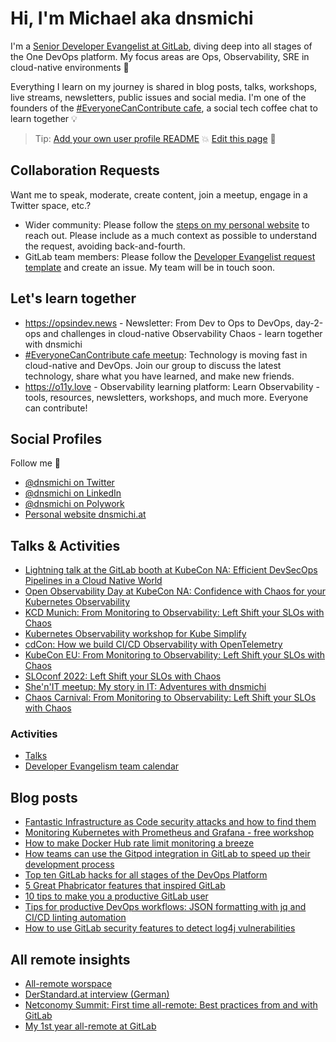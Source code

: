 # Hi, I'm Michael aka dnsmichi

I'm a [Senior Developer Evangelist at GitLab](https://about.gitlab.com/company/team/#dnsmichi), diving deep into all stages of the One DevOps platform. My focus areas are Ops, Observability, SRE in cloud-native environments 🦊 

Everything I learn on my journey is shared in blog posts, talks, workshops, live streams, newsletters, public issues and social media. I'm one of the founders of the [#EveryoneCanContribute cafe](https://everyonecancontribute.com/), a social tech coffee chat to learn together 💡 

> Tip: [Add your own user profile README](https://docs.gitlab.com/ee/user/profile/#user-profile-readme) 💥 [Edit this page](https://gitlab.com/dnsmichi/dnsmichi/-/blob/main/README.md) 🌱 

## Collaboration Requests

Want me to speak, moderate, create content, join a meetup, engage in a Twitter space, etc.?

- Wider community: Please follow the [steps on my personal website](https://dnsmichi.at/portfolio/) to reach out. Please include as a much context as possible to understand the request, avoiding back-and-fourth. 
- GitLab team members: Please follow the [Developer Evangelist request template](https://about.gitlab.com/handbook/marketing/community-relations/developer-evangelism/#-quicklinks) and create an issue. My team will be in touch soon. 

## Let's learn together

- https://opsindev.news - Newsletter: From Dev to Ops to DevOps, day-2-ops and challenges in cloud-native Observability Chaos - learn together with dnsmichi 
- [#EveryoneCanContribute cafe meetup](https://www.meetup.com/everyonecancontribute-cafe/): Technology is moving fast in cloud-native and DevOps. Join our group to discuss the latest technology, share what you have learned, and make new friends. 
- https://o11y.love - Observability learning platform: Learn Observability - tools, resources, newsletters, workshops, and much more. Everyone can contribute!   


## Social Profiles

Follow me 👋 

- [@dnsmichi on Twitter](https://twitter.com/dnsmichi)
- [@dnsmichi on LinkedIn](https://www.linkedin.com/in/dnsmichi/)
- [@dnsmichi on Polywork](https://www.polywork.com/dnsmichi)
- [Personal website dnsmichi.at](https://dnsmichi.at/)

## Talks & Activities

- [Lightning talk at the GitLab booth at KubeCon NA: Efficient DevSecOps Pipelines in a Cloud Native World](https://docs.google.com/presentation/d/1CVEAT3PgOjUEt3Z560JJnHro0XjN564-J42GR6dAFgQ/edit)
- [Open Observability Day at KubeCon NA: Confidence with Chaos for your Kubernetes Observability](https://www.youtube.com/watch?v=g13DTh8qDpk)
- [KCD Munich: From Monitoring to Observability: Left Shift your SLOs with Chaos](https://docs.google.com/presentation/d/16jy_QtiMGCFIcswU8wxmt4WOb8fqreg3fCRJctiPs-s/edit)
- [Kubernetes Observability workshop for Kube Simplify](https://o11y.love/learning-resources/#kubernetes-observability-workshop-for-kube-simplify)
- [cdCon: How we build CI/CD Observability with OpenTelemetry](https://docs.google.com/presentation/d/12TJTRZfFIEJ_kUg1DhuXoxDIrHS2sh_wEO0BM1CyhCc/edit)
- [KubeCon EU: From Monitoring to Observability: Left Shift your SLOs with Chaos](https://www.youtube.com/watch?v=BkREMg8adaI)
- [SLOconf 2022: Left Shift your SLOs with Chaos](https://www.youtube.com/watch?v=r63vgFxrCbE)
- [She'n'IT meetup: My story in IT: Adventures with dnsmichi](https://docs.google.com/presentation/d/1U4d3dkF-rxYTg4GogKAPlRjXDpx_U79U1GMMQvTad1c/edit#slide=id.p)
- [Chaos Carnival: From Monitoring to Observability: Left Shift your SLOs with Chaos](https://docs.google.com/presentation/d/1FgoMAlaFOCQbM2yW6tVpyf7WmLNtaFoaQulJl6k20tQ/edit)

### Activities

- [Talks](https://dnsmichi.at/talks/)
- [Developer Evangelism team calendar](https://about.gitlab.com/handbook/marketing/community-relations/developer-evangelism/#team-workflow)

## Blog posts

- [Fantastic Infrastructure as Code security attacks and how to find them](https://about.gitlab.com/blog/2022/02/17/fantastic-infrastructure-as-code-security-attacks-and-how-to-find-them/)
- [Monitoring Kubernetes with Prometheus and Grafana - free workshop](https://dnsmichi.at/2021/09/14/monitoring-kubernetes-with-prometheus-and-grafana-free-workshop/)
- [How to make Docker Hub rate limit monitoring a breeze](https://about.gitlab.com/blog/2020/11/18/docker-hub-rate-limit-monitoring/)
- [How teams can use the Gitpod integration in GitLab to speed up their development process](https://about.gitlab.com/blog/2021/07/19/teams-gitpod-integration-gitlab-speed-up-development/)
- [Top ten GitLab hacks for all stages of the DevOps Platform](https://about.gitlab.com/blog/2021/10/19/top-10-gitlab-hacks/)
- [5 Great Phabricator features that inspired GitLab](https://about.gitlab.com/blog/2021/08/13/five-great-phabricator-features-inspired-gitlab/)
- [10 tips to make you a productive GitLab user](https://about.gitlab.com/blog/2021/02/18/improve-your-gitlab-productivity-with-these-10-tips/)
- [Tips for productive DevOps workflows: JSON formatting with jq and CI/CD linting automation](https://about.gitlab.com/blog/2021/04/21/devops-workflows-json-format-jq-ci-cd-lint/)
- [How to use GitLab security features to detect log4j vulnerabilities](https://about.gitlab.com/blog/2021/12/15/use-gitlab-to-detect-vulnerabilities/)


## All remote insights

- [All-remote worspace](https://dnsmichi.at/all-remote-workspace/)
- [DerStandard.at interview (German)](https://www.derstandard.de/consent/tcf/story/2000124135517/developer-evangelist-ich-bin-mein-eigener-manager)
- [Netconomy Summit: First time all-remote: Best practices from and with GitLab](https://www.polywork.com/dnsmichi/highlights/302f84f8-fe04-4809-bdd6-0025683b8b30)
- [My 1st year all-remote at GitLab](https://www.polywork.com/dnsmichi/highlights/013680c2-6479-4347-9687-e4ca637065b5)
